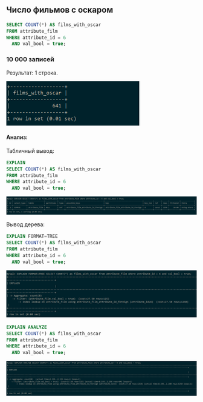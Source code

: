 ## Число фильмов с оскаром

```sql
SELECT COUNT(*) AS films_with_oscar
FROM attribute_film
WHERE attribute_id = 6
  AND val_bool = true;
```

### 10 000 записей

Результат: 1 строка.

![10 000](./images/oscar_films_count/result_10000.png)

#### Анализ:

Табличный вывод:

```sql
EXPLAIN
SELECT COUNT(*) AS films_with_oscar
FROM attribute_film
WHERE attribute_id = 6
  AND val_bool = true;
```

![explain](./images/oscar_films_count/explain_10000.png)

Вывод дерева:

```sql
EXPLAIN FORMAT=TREE
SELECT COUNT(*) AS films_with_oscar
FROM attribute_film
WHERE attribute_id = 6
  AND val_bool = true;
```

![explain tree](./images/oscar_films_count/explain_tree_10000.png)

```sql
EXPLAIN ANALYZE
SELECT COUNT(*) AS films_with_oscar
FROM attribute_film
WHERE attribute_id = 6
  AND val_bool = true;
```

![explain analyze](./images/oscar_films_count/analyze_10000.png)